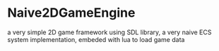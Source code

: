 # Naive2DGameEngine

a very simple 2D game framework using SDL library, a very naive ECS system implementation, embeded with lua to load game data
